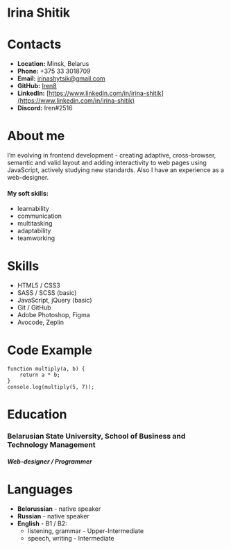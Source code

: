 # Irina Shitik

# Contacts
* __Location:__ Minsk, Belarus
* __Phone:__ +375 33 3018709
* __Email:__ [irinashytsik@gmail.com](irinashytsik@gmail.com)
* __GitHub:__ [Iren8](https://github.com/Iren8) 
* __LinkedIn:__ [https://www.linkedin.com/in/irina-shitik](https://www.linkedin.com/in/irina-shitik)
* __Discord:__ Iren#2516


# About me
I’m evolving in frontend development - creating adaptive, cross-browser, semantic and valid layout and adding interactivity to web pages using JavaScript, actively studying new standards.
Also I have an experience as a web-designer.
#### My soft skills: 
* learnability
* communication
* multitasking
* adaptability
* teamworking


# Skills 
* HTML5 / CSS3
* SASS / SCSS (basic)
* JavaScript, jQuery (basic)
* Git / GitHub 
* Adobe Photoshop, Figma
* Avocode, Zeplin

# Code Example
```
function multiply(a, b) {
	return a * b;
}
console.log(multiply(5, 7));

```


# Education
### __Belarusian State University, School of Business and Technology Management__
#### *Web-designer / Programmer*



# Languages

* __Belorussian__ - native speaker
* __Russian__ - native speaker
* __English__ - B1 / B2:
	* listening, grammar - Upper-Intermediate
	* speech, writing - Intermediate

